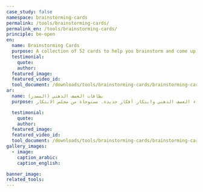 ```yaml
---
case_study: false
namespace: brainstorming-cards
permalink: /tools/brainstorming-cards/
permalink_en: /tools/brainstorming-cards/
principle: be-open
en:
  name: Brainstorming Cards
  purpose: A collection of 52 cards to help you brainstorm and come up with new ideas. <a href="https://www.boardofinnovation.com/tools/brainstorm-cards/">Adapted from the Board of Innovation</a>
  testimonial:
    quote:
    author:
  featured_image:
  featured_video_id:
  tool_document: /downloads/tools/brainstorming-cards/brainstorming-cards-en.pdf
ar:
  name: بطاقات العصف الذهني (المصدر)
  purpose: مجموعة مكوّنة من 52 بطاقة تساعدك في إجراء العصف الذهني وابتكار أفكار جديدة. مستوحاة من مجلس الابتكار (<a href="https://www.boardofinnovation.com/tools/brainstorm-cards/">Board of Innovation</a>)

  testimonial:
    quote:
    author:
  featured_image:
  featured_video_id:
  tool_document: /downloads/tools/brainstorming-cards/brainstorming-cards-ar.pdf
gallery_images:
  - image:
    caption_arabic:
    caption_english:

banner_image:
related_tools:
---
```

